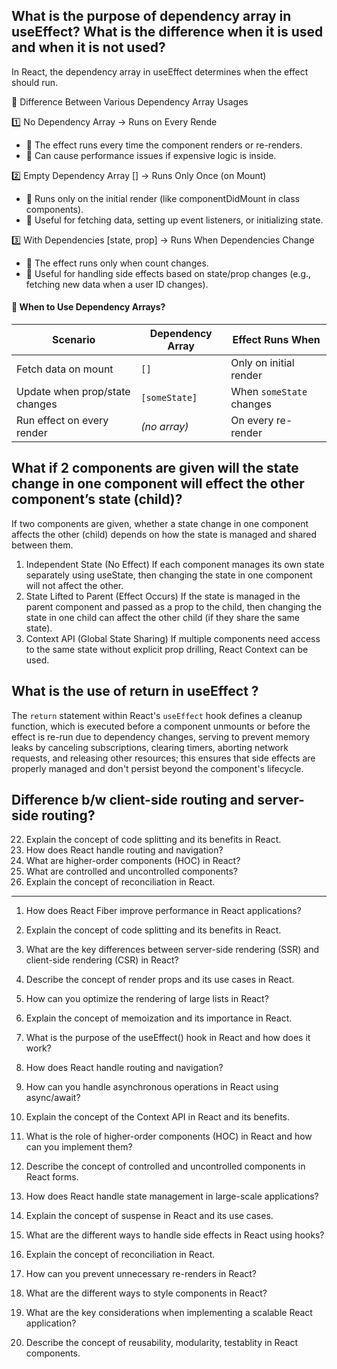 ##  What is the purpose of dependency array in useEffect? What is the difference when it is used and when it is not used?
In React, the dependency array in useEffect determines when the effect should run.

🚀 Difference Between Various Dependency Array Usages

1️⃣ No Dependency Array → Runs on Every Rende
- 🔹 The effect runs every time the component renders or re-renders.
- 🔹 Can cause performance issues if expensive logic is inside.

2️⃣ Empty Dependency Array [] → Runs Only Once (on Mount)
- 🔹 Runs only on the initial render (like componentDidMount in class components).
- 🔹 Useful for fetching data, setting up event listeners, or initializing state.

3️⃣ With Dependencies [state, prop] → Runs When Dependencies Change
- 🔹 The effect runs only when count changes.
- 🔹 Useful for handling side effects based on state/prop changes (e.g., fetching new data when a user ID changes).

#### 🚨 When to Use Dependency Arrays?

| **Scenario** | **Dependency Array** | **Effect Runs When** |
|-------------|------------------|----------------|
| Fetch data on mount | `[]` | Only on initial render |
| Update when prop/state changes | `[someState]` | When `someState` changes |
| Run effect on every render | _(no array)_ | On every re-render |

## What if 2 components are given will the state change in one component will effect the other component’s state (child)?

If two components are given, whether a state change in one component affects the other (child) depends on how the state is managed and shared between them.
1. Independent State (No Effect)
  If each component manages its own state separately using useState, then changing the state in one component will not affect the other.
2. State Lifted to Parent (Effect Occurs)
  If the state is managed in the parent component and passed as a prop to the child, then changing the state in one child can affect the other child (if they share the same state).
3. Context API (Global State Sharing)
  If multiple components need access to the same state without explicit prop drilling, React Context can be used.
     
## What is the use of return in useEffect ?
The `return` statement within React's `useEffect` hook defines a cleanup function, which is executed before a component unmounts or before the effect is re-run due to dependency changes, serving to prevent memory leaks by canceling subscriptions, clearing timers, aborting network requests, and releasing other resources; this ensures that side effects are properly managed and don't persist beyond the component's lifecycle.

## Difference b/w client-side routing and server-side routing?

22. Explain the concept of code splitting and its benefits in React.
23. How does React handle routing and navigation?
24. What are higher-order components (HOC) in React?
25. What are controlled and uncontrolled components?
26. Explain the concept of reconciliation in React.

--- 

1. How does React Fiber improve performance in React applications?
2. Explain the concept of code splitting and its benefits in React.
3. What are the key differences between server-side rendering (SSR) and client-side rendering (CSR) in React?
4. Describe the concept of render props and its use cases in React.
5. How can you optimize the rendering of large lists in React?

6. Explain the concept of memoization and its importance in React.
7. What is the purpose of the useEffect() hook in React and how does it work?
8. How does React handle routing and navigation?
9. How can you handle asynchronous operations in React using async/await?
10. Explain the concept of the Context API in React and its benefits.

11. What is the role of higher-order components (HOC) in React and how can you implement them?
12. Describe the concept of controlled and uncontrolled components in React forms.
13. How does React handle state management in large-scale applications?
14. Explain the concept of suspense in React and its use cases.
15. What are the different ways to handle side effects in React using hooks?

16. Explain the concept of reconciliation in React.
17. How can you prevent unnecessary re-renders in React?
18. What are the different ways to style components in React?
19. What are the key considerations when implementing a scalable React application?
20. Describe the concept of reusability, modularity, testablity in React components.
